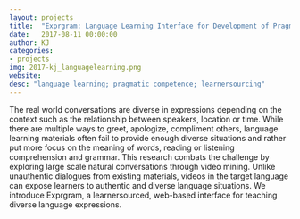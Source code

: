 ```yaml
---
layout: projects
title:  "Exprgram: Language Learning Interface for Development of Pragmatic Competence through Learnersourcing Video Annotation"
date:   2017-08-11 00:00:00
author: KJ
categories:
- projects
img: 2017-kj_languagelearning.png
website:
desc: "language learning; pragmatic competence; learnersourcing"
---
```

The real world conversations are diverse in expressions depending on the context such as the relationship between speakers, location or time. While there are multiple ways to greet, apologize, compliment others, language learning materials often fail to provide enough diverse situations and rather put more focus on the meaning of words, reading or listening comprehension and grammar. This research combats the challenge by exploring large scale natural conversations through video mining. Unlike unauthentic dialogues from existing materials, videos in the target language can expose learners to authentic and diverse language situations. We introduce Exprgram, a learnersourced, web-based interface for teaching diverse language expressions.